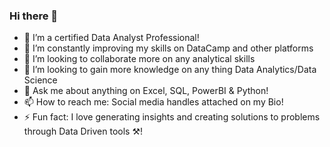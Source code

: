 ### Hi there 👋

- 🔭 I’m a certified Data Analyst Professional! 
- 🌱 I’m constantly improving my skills on DataCamp and other platforms 
- 👯 I’m looking to collaborate more on any analytical skills
- 🤔 I’m looking to gain more knowledge on any thing Data Analytics/Data Science 
- 💬 Ask me about anything on Excel, SQL, PowerBI & Python!
- 📫 How to reach me: Social media handles attached on my Bio!
- ⚡ Fun fact: I love generating insights and creating solutions to problems through Data Driven tools ⚒️!

